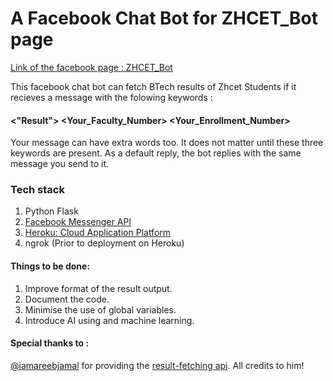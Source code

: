 # A Facebook Chat Bot for ZHCET_Bot page

[Link of the facebook page : ZHCET_Bot](https://www.facebook.com/ZHCET_Bot-1880622842205197/)

This facebook chat bot can fetch BTech results of Zhcet Students if it recieves a message with the folowing keywords :
  #### <"Result"> <Your_Faculty_Number> <Your_Enrollment_Number>
Your message can have extra words too. It does not matter until these three keywords are present.
As a default reply, the bot replies with the same message you send to it.

### Tech stack 
1. Python Flask
2. [Facebook Messenger API](https://developers.facebook.com/docs/messenger-platform/)
3. [Heroku: Cloud Application Platform](https://www.heroku.com/)
4. ngrok (Prior to deployment on Heroku)

#### Things to be done:
1. Improve format of the result output.
2. Document the code.
3. Minimise the use of global variables.
4. Introduce AI using and machine learning.

#### Special thanks to :
[@iamareebjamal](https://github.com/iamareebjamal) for providing the [result-fetching api](https://github.com/iamareebjamal/ctengg-api).
All credits to him!
